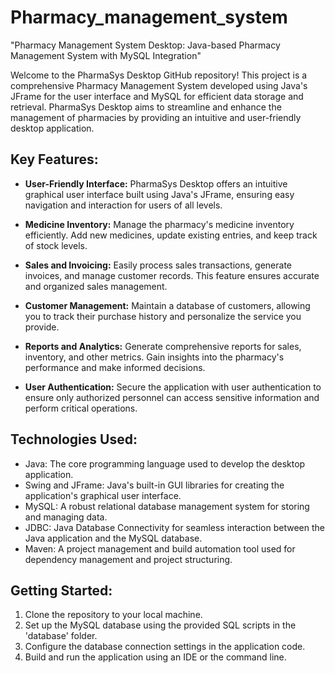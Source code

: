 # Pharmacy_management_system
"Pharmacy Management System Desktop: Java-based Pharmacy Management System with MySQL Integration"

Welcome to the PharmaSys Desktop GitHub repository! This project is a comprehensive Pharmacy Management System developed using Java's JFrame for the user interface and MySQL for efficient data storage and retrieval. PharmaSys Desktop aims to streamline and enhance the management of pharmacies by providing an intuitive and user-friendly desktop application.

## Key Features:
- **User-Friendly Interface:** PharmaSys Desktop offers an intuitive graphical user interface built using Java's JFrame, ensuring easy navigation and interaction for users of all levels.

- **Medicine Inventory:** Manage the pharmacy's medicine inventory efficiently. Add new medicines, update existing entries, and keep track of stock levels.

- **Sales and Invoicing:** Easily process sales transactions, generate invoices, and manage customer records. This feature ensures accurate and organized sales management.

- **Customer Management:** Maintain a database of customers, allowing you to track their purchase history and personalize the service you provide.

- **Reports and Analytics:** Generate comprehensive reports for sales, inventory, and other metrics. Gain insights into the pharmacy's performance and make informed decisions.

- **User Authentication:** Secure the application with user authentication to ensure only authorized personnel can access sensitive information and perform critical operations.

## Technologies Used:
- Java: The core programming language used to develop the desktop application.
- Swing and JFrame: Java's built-in GUI libraries for creating the application's graphical user interface.
- MySQL: A robust relational database management system for storing and managing data.
- JDBC: Java Database Connectivity for seamless interaction between the Java application and the MySQL database.
- Maven: A project management and build automation tool used for dependency management and project structuring.

## Getting Started:
1. Clone the repository to your local machine.
2. Set up the MySQL database using the provided SQL scripts in the 'database' folder.
3. Configure the database connection settings in the application code.
4. Build and run the application using an IDE or the command line.
